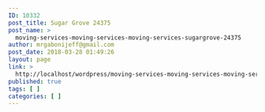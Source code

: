 ```yaml
---
ID: 10332
post_title: Sugar Grove 24375
post_name: >
  moving-services-moving-services-moving-services-sugargrove-24375
author: mrgabonijeff@gmail.com
post_date: 2018-03-28 01:49:26
layout: page
link: >
  http://localhost/wordpress/moving-services-moving-services-moving-services-sugargrove-24375/
published: true
tags: [ ]
categories: [ ]
---
```

